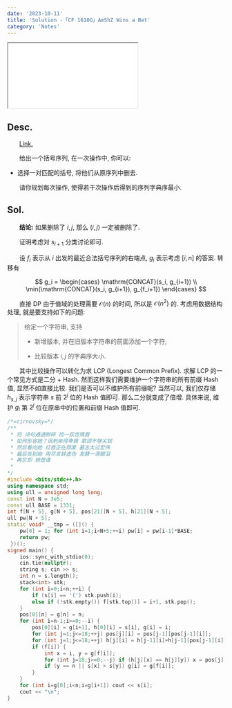 ```yaml
---
date: '2023-10-11'
title: 'Solution -「CF 1610G」AmShZ Wins a Bet'
category: 'Notes'
---
```


<iframe src="//music.163.com/outchain/player?type=2&id=1858585278&height=66"></iframe>

## Desc.

&emsp;&emsp;[Link.](http://codeforces.com/problemset/problem/1610/G)

&emsp;&emsp;给出一个括号序列, 在一次操作中, 你可以:

- 选择一对匹配的括号, 将他们从原序列中删去.

&emsp;&emsp;请你规划每次操作, 使得若干次操作后得到的序列字典序最小.

## Sol.

&emsp;&emsp;**结论:** 如果删除了 $i, j$, 那么 $(i, j)$ 一定被删除了.

&emsp;&emsp;证明考虑对 $s_{i+1}$ 分类讨论即可.

&emsp;&emsp;设 $f_i$ 表示从 $i$ 出发的最近合法括号序列的右端点, $g_i$ 表示考虑 $[i, n]$ 的答案. 转移有

$$
g_i = \begin{cases}
\mathrm{CONCAT}(s_i, g_{i+1}) \\
\min(\mathrm{CONCAT}(s_i, g_{i+1}), g_{f_i+1})
\end{cases}
$$

&emsp;&emsp;直接 DP 由于值域的处理需要 $\mathcal O(n)$ 的时间, 所以是 $\mathcal O(n^2)$ 的. 考虑用数据结构处理, 就是要支持如下的问题: 

>给定一个字符串, 支持
>
> - 新增版本, 并在旧版本字符串的前面添加一个字符;
>
> - 比较版本 $i, j$ 的字典序大小.

&emsp;&emsp;其中比较操作可以转化为求 LCP (Longest Common Prefix). 求解 LCP 的一个常见方式是二分 + Hash. 然而这样我们需要维护一个字符串的所有前缀 Hash 值, 显然不如直接比较. 我们是否可以不维护所有前缀呢? 当然可以, 我们仅存储 $h_{s, j}$ 表示字符串 $s$ 前 $2^j$ 位的 Hash 值即可. 那么二分就变成了倍增. 具体来说, 维护 $g_i$ 第 $2^j$ 位在原串中的位置和前缀 Hash 值即可.

```cpp
/*=cirnovsky=*/
/**
 * 将 诗句通通掰碎 捡一双含情眉
 * 如何形容她？讽刺来得卑微 歌颂不够尖锐
 * 然后看向她 红唇正在颓废 墓志太过宏伟
 * 最后告别她 用尽言辞虚伪 发酵一滴眼泪
 * 再忘却 她是谁
 * 
*/
#include <bits/stdc++.h>
using namespace std;
using ull = unsigned long long;
const int N = 3e5;
const ull BASE = 1331;
int f[N + 5], g[N + 5], pos[21][N + 5], h[21][N + 5];
ull pw[N + 5];
static void* __tmp = ([]() {
    pw[0] = 1; for (int i=1;i<N+5;++i) pw[i] = pw[i-1]*BASE;
    return pw;
 })();
signed main() {
    ios::sync_with_stdio(0);
    cin.tie(nullptr);
    string s; cin >> s;
    int n = s.length();
    stack<int> stk;
    for (int i=0;i<n;++i) {
        if (s[i] == '(') stk.push(i);
        else if (!stk.empty()) f[stk.top()] = i+1, stk.pop();
    }
    pos[0][n] = g[n] = n;
    for (int i=n-1;i>=0;--i) {
        pos[0][i] = g[i+1], h[0][i] = s[i], g[i] = i;
        for (int j=1;j<=18;++j) pos[j][i] = pos[j-1][pos[j-1][i]];
        for (int j=1;j<=18;++j) h[j][i] = h[j-1][i]+h[j-1][pos[j-1][i]]*pw[1<<(j-1)];
        if (f[i]) {
            int x = i, y = g[f[i]];
            for (int j=18;j>=0;--j) if (h[j][x] == h[j][y]) x = pos[j][x], y = pos[j][y];
            if (y == n || s[x] > s[y]) g[i] = g[f[i]];
        }
    }
    for (int i=g[0];i<n;i=g[i+1]) cout << s[i];
    cout << "\n";
}
```